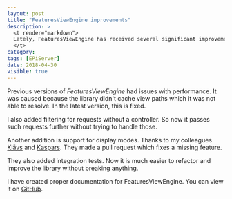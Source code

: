 ```yaml
---
layout: post
title: "FeaturesViewEngine improvements"
description: >
  <t render="markdown">
  Lately, FeaturesViewEngine has received several significant improvements.
  </t>
category:
tags: [EPiServer]
date: 2018-04-30
visible: true
---
```


Previous versions of _FeaturesViewEngine_ had issues with performance. It was caused because the library didn't cache view paths which it was not able to resolve. In the latest version, this is fixed.

I also added filtering for requests without a controller. So now it passes such requests further without trying to handle those.

Another addition is support for display modes. Thanks to my colleagues [Klāvs](https://getadigital.com/people/klavs-prieditis/) and [Kaspars](https://getadigital.com/people/kaspars-ozols/). They made a pull request which fixes a missing feature.

They also added integration tests. Now it is much easier to refactor and improve the library without breaking anything.

I have created proper documentation for FeaturesViewEngine. You can view it on [GitHub](https://github.com/marisks/FeaturesViewEngine).